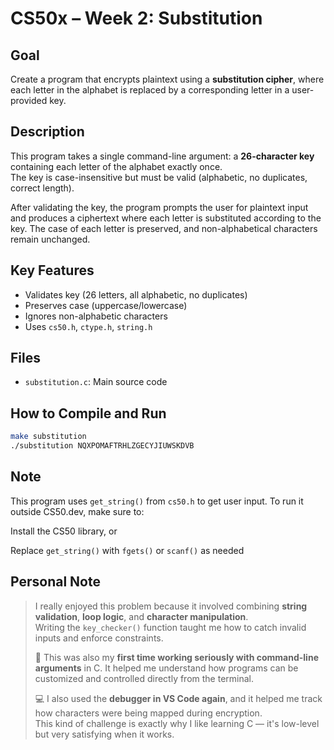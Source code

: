 # CS50x – Week 2: Substitution

## Goal

Create a program that encrypts plaintext using a **substitution cipher**, where each letter in the alphabet is replaced by a corresponding letter in a user-provided key.

## Description

This program takes a single command-line argument: a **26-character key** containing each letter of the alphabet exactly once.  
The key is case-insensitive but must be valid (alphabetic, no duplicates, correct length).

After validating the key, the program prompts the user for plaintext input and produces a ciphertext where each letter is substituted according to the key. The case of each letter is preserved, and non-alphabetical characters remain unchanged.

## Key Features

- Validates key (26 letters, all alphabetic, no duplicates)
- Preserves case (uppercase/lowercase)
- Ignores non-alphabetic characters
- Uses `cs50.h`, `ctype.h`, `string.h`

## Files

- `substitution.c`: Main source code

## How to Compile and Run

```bash
make substitution
./substitution NQXPOMAFTRHLZGECYJIUWSKDVB
```

## Note

This program uses `get_string()` from `cs50.h` to get user input.
To run it outside CS50.dev, make sure to:

Install the CS50 library, or

Replace `get_string()` with `fgets()` or `scanf()` as needed

## Personal Note

> I really enjoyed this problem because it involved combining **string validation**, **loop logic**, and **character manipulation**.  
> Writing the `key_checker()` function taught me how to catch invalid inputs and enforce constraints.  
> 
> 🧪 This was also my **first time working seriously with command-line arguments** in C. It helped me understand how programs can be customized and controlled directly from the terminal.
>  
> 💻 I also used the **debugger in VS Code again**, and it helped me track how characters were being mapped during encryption.  
> This kind of challenge is exactly why I like learning C — it's low-level but very satisfying when it works.




